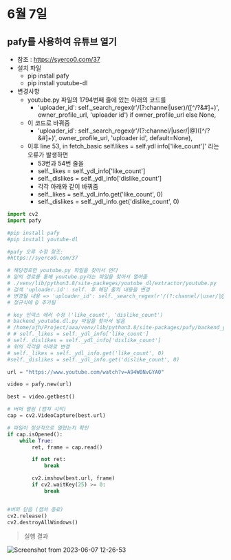 # 6월 7일

## pafy를 사용하여 유튜브 열기
- 참조 : https://syerco0.com/37
- 설치 파일
  - pip install pafy
  - pip install youtube-dl
- 변경사항
  - youtube.py 파일의 1794번째 줄에 있는 아래의 코드를
    - 'uploader_id': self._search_regex(r'/(?:channel|user)/([^/?&#]+)', owner_profile_url, 'uploader id') if owner_profile_url else None,
  - 이 코드로 바꿔줌 
    - 'uploader_id': self._search_regex(r'/(?:channel/|user/|@)([^/?&#]+)', owner_profile_url, 'uploader id', default=None),
  - 이후 line 53, in fetch_basic self.likes = self.ydl info['like_count']' 라는 오류가 발생하면
    - 53번과 54번 줄을
    - self._likes = self._ydl_info['like_count']
    - self._dislikes = self._ydl_info['dislike_count']
    - 각각 아래와 같이 바꿔줌
    - self._likes = self._ydl_info.get('like_count', 0)
    - self._dislikes = self._ydl_info.get('dislike_count', 0)
```python
import cv2
import pafy

#pip install pafy
#pip install youtube-dl

#pafy 오류 수정 참조:
#https://syerco0.com/37

# 해당경로만 youtube.py 파일을 찾아서 연다
# 밑의 경로를 통해 youtube.py라는 파일을 찾아서 열어줌
# ./venv/lib/python3.8/site-packeges/youtube_dl/extractor/youtube.py
# 검색 'uploader.id': self. 후 해당 줄의 내용을 변경
# 변경될 내용 => 'uploader_id': self._search_regex(r'/(?:channel/|user/|@)([^/?&#]+)', owner_profile_url, 'uploader id', default=None),
# 정규식에 @ 추가됨

# key 인덱스 에러 수정 ('like_count', 'dislike_count')
# backend_youtube.dl.py 파일을 찾아서 넣음
# /home/ajh/Project/aaa/venv/lib/python3.8/site-packages/pafy/backend_youtube_dl.py"
# # self._likes = self._ydl_info['like_count']
# self._dislikes = self._ydl_info['dislike_count']
# 위의 각각을 아래로 변경
# self._likes = self._ydl_info.get('like_count', 0)
#self._dislikes = self._ydl_info.get('dislike_count', 0)

url = "https://www.youtube.com/watch?v=A94W0NvGYA0"

video = pafy.new(url)

best = video.getbest()

# 버퍼 열림 (캡쳐 시작)
cap = cv2.VideoCapture(best.url)

# 파일이 정상적으로 열렸는지 확인
if cap.isOpened():
    while True:
        ret, frame = cap.read()

        if not ret:
            break

        cv2.imshow(best.url, frame)
        if cv2.waitKey(25) >= 0:
            break


#버퍼 닫음 (캡쳐 종료)
cv2.release()
cv2.destroyAllWindows()
```

> 실행 결과

![Screenshot from 2023-06-07 12-26-53](https://github.com/ajhwan/OpenCV_study/assets/129160008/606ee326-36be-4fdf-91b6-9ab47f748884)
